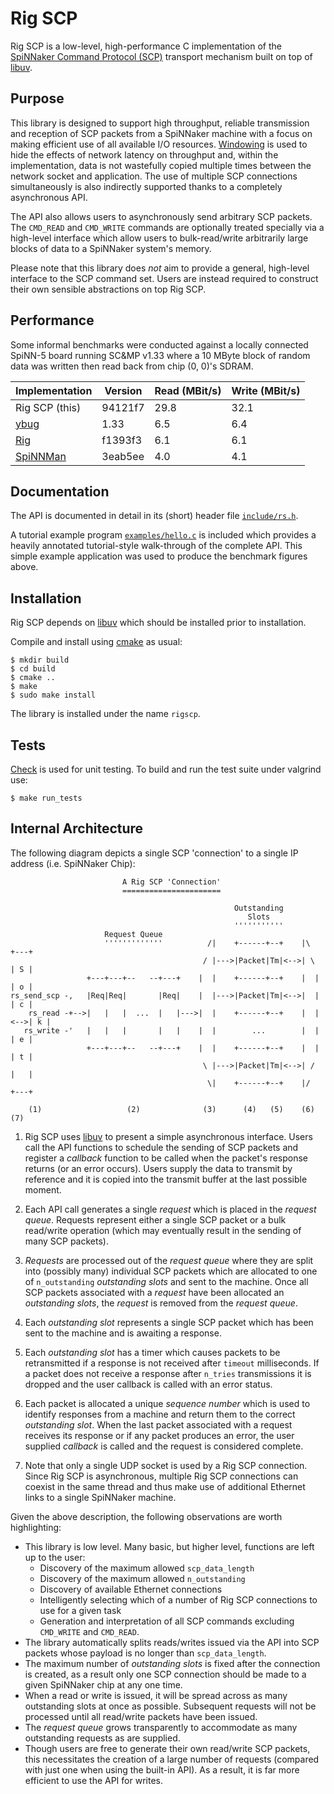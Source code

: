 Rig SCP
=======

Rig SCP is a low-level, high-performance C implementation of the [SpiNNaker
Command Protocol
(SCP)](https://spinnaker.cs.manchester.ac.uk/tiki-index.php?page=Application+note+5+-+SCP+Specification)
transport mechanism built on top of [libuv](http://docs.libuv.org/en/v1.x/).

Purpose
-------

This library is designed to support high throughput, reliable transmission and
reception of SCP packets from a SpiNNaker machine with a focus on making
efficient use of all available I/O resources.
[Windowing](http://en.wikipedia.org/wiki/TCP_tuning#Window_size) is used to hide
the effects of network latency on throughput and, within the implementation,
data is not wastefully copied multiple times between the network socket and
application. The use of multiple SCP connections simultaneously is also
indirectly supported thanks to a completely asynchronous API.

The API also allows users to asynchronously send arbitrary SCP packets.  The
`CMD_READ` and `CMD_WRITE` commands are optionally treated specially via a
high-level interface which allow users to bulk-read/write arbitrarily large
blocks of data to a SpiNNaker system's memory.

Please note that this library does *not* aim to provide a general, high-level
interface to the SCP command set. Users are instead required to construct their
own sensible abstractions on top Rig SCP.

Performance
-----------

Some informal benchmarks were conducted against a locally connected SpiNN-5
board running SC&MP v1.33 where a 10 MByte block of random data was written then
read back from chip (0, 0)'s SDRAM.

Implementation                                              | Version | Read (MBit/s) | Write (MBit/s)
----------------------------------------------------------- | ------- | ------------- | --------------
Rig SCP (this)                                              | 94121f7 | 29.8          | 32.1
[ybug](https://github.com/SpiNNakerManchester/ybug)         | 1.33    | 6.5           | 6.4
[Rig](https://github.com/project-rig/rig)                   | f1393f3 | 6.1           | 6.1
[SpiNNMan](https://github.com/SpiNNakerManchester/SpiNNMan) | 3eab5ee | 4.0           | 4.1


Documentation
-------------

The API is documented in detail in its (short) header file
[`include/rs.h`](include/rs.h).

A tutorial example program [`examples/hello.c`](examples/hello.c) is included
which provides a heavily annotated tutorial-style walk-through of the complete
API. This simple example application was used to produce the benchmark figures
above.


Installation
------------

Rig SCP depends on [libuv](http://docs.libuv.org/en/v1.x/) which should be
installed prior to installation.

Compile and install using [cmake](http://www.cmake.org/) as usual:

    $ mkdir build
    $ cd build
    $ cmake ..
    $ make
    $ sudo make install

The library is installed under the name `rigscp`.


Tests
-----

[Check](http://check.sourceforge.net/) is used for unit testing. To build and
run the test suite under valgrind use:

    $ make run_tests


Internal Architecture
---------------------

The following diagram depicts a single SCP 'connection' to a single IP address
(i.e. SpiNNaker Chip):

	                         A Rig SCP 'Connection'
	                         ======================
	
	                                                  Outstanding
	                                                     Slots
	                                                  '''''''''''
	                     Request Queue
	                     '''''''''''''          /|    +------+--+    |\      +---+
	                                           / |--->|Packet|Tm|<-->| \     | S |
	                 +---+---+--   --+---+    |  |    +------+--+    |  |    | o |
	rs_send_scp -,   |Req|Req|       |Req|    |  |--->|Packet|Tm|<-->|  |    | c |
	    rs_read -+-->|   |   |  ...  |   |--->|  |    +------+--+    |  |<-->| k |
	   rs_write -'   |   |   |       |   |    |  |        ...        |  |    | e |
	                 +---+---+--   --+---+    |  |    +------+--+    |  |    | t |
	                                           \ |--->|Packet|Tm|<-->| /     |   |
	                                            \|    +------+--+    |/      +---+
	
	    (1)                   (2)              (3)      (4)   (5)    (6)      (7)


1. Rig SCP uses [libuv](http://docs.libuv.org/en/v1.x/) to present a simple
   asynchronous interface. Users call the API functions to schedule the sending
   of SCP packets and register a *callback* function to be called when the
   packet's response returns (or an error occurs). Users supply the data to
   transmit by reference and it is copied into the transmit buffer at the last
   possible moment.

2. Each API call generates a single *request* which is placed in the *request
   queue*. Requests represent either a single SCP packet or a bulk read/write
   operation (which may eventually result in the sending of many SCP packets).

3. *Requests* are processed out of the *request queue* where they are split into
   (possibly many) individual SCP packets which are allocated to one of
   `n_outstanding` *outstanding slots* and sent to the machine. Once all SCP
   packets associated with a *request* have been allocated an *outstanding
   slots*, the *request* is removed from the *request queue*.

4. Each *outstanding slot* represents a single SCP packet which has been sent
   to the machine and is awaiting a response.

5. Each *outstanding slot* has a timer which causes packets to be retransmitted
   if a response is not received after `timeout` milliseconds. If a packet does
   not receive a response after `n_tries` transmissions it is dropped and the
   user callback is called with an error status.

6. Each packet is allocated a unique *sequence number* which is used to identify
   responses from a machine and return them to the correct *outstanding
   slot*. When the last packet associated with a request receives its response
   or if any packet produces an error, the user supplied *callback* is called
   and the request is considered complete.

7. Note that only a single UDP socket is used by a Rig SCP connection. Since Rig
   SCP is asynchronous, multiple Rig SCP connections can coexist in the same
   thread and thus make use of additional Ethernet links to a single SpiNNaker
   machine.

Given the above description, the following observations are worth highlighting:

* This library is low level. Many basic, but higher level, functions are left up
  to the user:
  * Discovery of the maximum allowed `scp_data_length`
  * Discovery of the maximum allowed `n_outstanding`
  * Discovery of available Ethernet connections
  * Intelligently selecting which of a number of Rig SCP connections to use for a
    given task
  * Generation and interpretation of all SCP commands excluding `CMD_WRITE` and
    `CMD_READ`.
* The library automatically splits reads/writes issued via the API into SCP
  packets whose payload is no longer than `scp_data_length`.
* The maximum number of *outstanding slots* is fixed after the connection is
  created, as a result only one SCP connection should be made to a given
  SpiNNaker chip at any one time.
* When a read or write is issued, it will be spread across as many outstanding
  slots at once as possible. Subsequent requests will not be processed until all
  read/write packets have been issued.
* The *request queue* grows transparently to accommodate as many outstanding
  requests as are supplied.
* Though users are free to generate their own read/write SCP packets, this
  necessitates the creation of a large number of requests (compared with just
  one when using the built-in API). As a result, it is far more efficient to
  use the API for writes.
